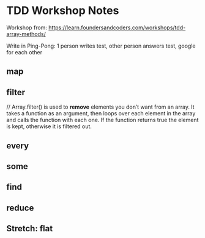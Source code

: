 # TDD Workshop Notes

Workshop from: <https://learn.foundersandcoders.com/workshops/tdd-array-methods/>

Write in Ping-Pong: 1 person writes test, other person answers test, google for each other

## map

## filter

// Array.filter() is used to **remove** elements you don’t want from an array. It takes a function as an argument, then loops over each element in the array and calls the function with each one. If the function returns true the element is kept, otherwise it is filtered out.

## every

## some

## find

## reduce

## Stretch: flat
